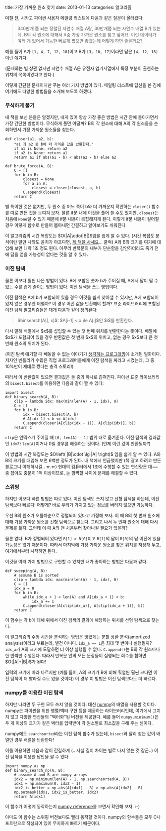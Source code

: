 title: 가장 가까운 원소 찾기
date: 2013-01-13
categories: 알고리즘

며칠 전, 시카고 파이썬 사용자 메일링 리스트에 다음과 같은 질문이 올라왔다:

> 340만개 쯤 되는 정렬된 자연수 배열 A랑, 30만개쯤 되는 자연수 배열 B가 있는데, B의 각 원소에 대해서 A중 가장 가까운 원소를 찾고 싶어요. 이런 데이터가 여러 개 있어서 가능한 빠르게 짰으면 좋겠는데 어떻게 하면 좋을까요?

예를 들어 A가 `[1, 4, 7, 12, 18]`이고 B가 `[3, 10, 17]`이라면 답은 `[4, 12, 18]`이란 얘기다.

(문제와는 별 상관 없지만 자연수 배열 A은 유전자 염기서열에서 특정 부분이 출현하는 위치의 목록이었다고 한다.)

이렇게 간단한 문제이지만 푸는 여러 가지 방법이 있다. 메일링 리스트에 답신을 쓴 김에 여기에도 다양한 방법들을 소개해 보도록 하겠다.

### 무식하게 풀기

내 책을 보신 분들은 알겠지만, 내게 있어 항상 가장 좋은 방법은 시간 안에 돌아가면서 가장 간단한 방법이다. 무식하게 풀면 어떨까? B의 각 원소에 대해 A의 각 원소들을 순회하면서 가장 가까운 원소들을 찾는다.

	def closer(a1, a2, b):
		"a1 과 a2 중 b에 더 가까운 값을 반환한다."
		if a1 is None: return a2
		if a2 is None: return a1
		return a1 if abs(a1 - b) < abs(a2 - b) else a2

	def brute_force(A, B):
		C = []
		for b in B:
			closest = None
			for a in A:
				closest = closer(closest, a, b)
			C.append(closest)
		return C

별 특이한 것은 없지만, 두 원소 중 어느 쪽이 b와 더 가까운지 확인하는 `closer()` 함수를 따로 만든 것을 눈여겨 보자. 물론 if문 내에 이것을 풀어 쓸 수도 있지만, `closest`는 처음에 `None`일 수 있기 때문에 if문 내용이 복잡해지게 된다. 이렇게 if문 내용이 길어질 경우 이렇게 함수로 만들어 뽑아내면 간결하고 알아보기도 쉬워진다.

이 알고리즘의 시간 복잡도는 \$O(|A|\cdot|B|)\$임을 쉽게 알 수 있다. (시간 복잡도 분석이란 말만 나와도 골치가 아프다면, [제 책을 사세요](http://book.algospot.com/)... 쿨럭) A와 B의 크기를 여기에 대입해 보면 대략 1조 정도 된다. 아무리 반복문의 내부가 단순함을 감안하더라도 죽기 전에 답을 얻을 가능성이 없다는 것을 알 수 있다.

### 이진 탐색

물론 이보다 훨씬 나은 방법이 있다. B에 포함된 숫자 b가 주어질 때, A에서 답이 될 수 있는 수를 쉽게 줄이는 방법이 있다. 이진 탐색을 쓰는 방법이다.

이진 탐색은 A에 b가 포함되어 있을 경우 이것을 쉽게 찾아낼 수 있지만, A에 포함되어 있지 않은 경우엔 어떨까? 이 경우 어떤 값을 반환해야 할까? 표준 라이브러리에 포함된 이진 탐색 알고리즘들은 대개 다음과 같이 정의된다:

> \$binsearch(A[], x)\$: \$A[i-1] < x \le A[i]\$인 \$i\$를 반환한다.

다시 말해 배열에서 \$x\$를 삽입할 수 있는 첫 번째 위치를 반환한다는 뜻이다. 배열에 \$x\$가 포함되어 있을 경우 반환값은 첫 번째 \$x\$의 위치고, 없는 경우 \$x\$보다 큰 첫 번째 원소의 위치가 된다.

(이진 탐색 얘기할 때 빼놓을 수 없는 이야기가 [생각하는 프로그래밍](http://www.yes24.com/24/goods/329227?scode=032&OzSrank=1)에 소개된 일화이다. 저자인 벤틀리가 수많은 직업 프로그래머들에게 이진 탐색을 짜라고 시켰는데, 그 중 10%만이 제대로 짰다는 충격 스토리!)

따라서 이 반환값이 있으면 결과값은 둘 중의 하나로 좁혀진다. 파이썬 표준 라이브러리의 `bisect.bisect`를 이용하면 다음과 같이 짤 수 있다:

	import bisect
	def binary_search(A, B):
		clip = lambda idx: max(min(len(A) - 1, idx), 0)
		C = []
		for b in B:
			idx = bisect.bisect(A, b)
			# A[idx-1] < b <= A[idx]
			C.append(closer(A[clip(idx - 1)], A[clip(idx)], b))
		return C

`clip`은 인덱스가 주어질 때 `[0, len(A) - 1]` 범위 내로 옮겨준다. 이진 탐색의 결과값인 `idx`가 `len(A)`이거나 0일 경우를 해결하는 것이다. (언제 이런 값이 반환될까?)

이 방법의 시간 복잡도는 \$O\left( |B|\cdot \lg |A| \right)\$ 임을 쉽게 알 수 있다. A와 B의 크기를 대입해 보면 6백만 정도가 된다. 내 책에서 언급했지만 (책 광고 하려고 만든 블로그니 이해하시길.. ㅠ.ㅠ) 현대의 컴퓨터에서 1초에 수행할 수 있는 연산량은 대~~충 잡아도 충분히 1억 이상이므로, 눈 깜짝할 사이에 문제를 해결할 수 있다.

### 스위핑

하지만 이보다 빠른 방법은 따로 있다. 이진 탐색도 쓰지 않고 선형 탐색을 하는데, 이진 탐색보다 빠르다! 어떻게? 바로 우리가 가지고 있는 정보를 버리지 않으면 가능하다. 

우선 B의 원소가 오름차순으로 정렬되어 있다고 가정해 보자. 이 때 B의 첫 번째 원소에 대해 가장 가까운 원소를 선형 탐색으로 찾는다. 그리고 나서 두 번째 원소에 대해 다시 문제를 풀자. 그런데 이 때 A의 맨 처음부터 찾아나갈 필요가 없을까? 

물론 없다. B가 정렬되어 있다면 `B[1] > B[0]`이고 `B[1]`의 답이 `B[0]`의 답 이전에 있을 가능성은 없기 때문이다. 따라서 마지막에 가장 가까운 원소를 찾은 위치를 저장해 두고, 여기에서부터 시작하면 된다.

이것을 여러 가지 방법으로 구현할 수 있지만 내가 좋아하는 방법은 다음과 같다.

	def sweeping(A, B):
		# assume B is sorted
		clip = lambda idx: max(min(len(A) - 1, idx), 0)
		C = []
		idx_a = 0
		for b in B:
			while idx_a + 1 < len(A) and A[idx_a + 1] < b:
				idx_a += 1
			C.append(closer(A[clip(idx_a)], A[clip(idx_a + 1)], b))
		return C

이 함수는 각 b에 대해 위에서 이진 검색의 결과에 해당하는 위치를 선형 탐색으로 찾는다. 

이 알고리즘의 수행 시간을 분석하는 방법은 멋있게는 분할 상환 분석(amortized analysis)이라고 부르는데, 별건 아니다. `idx_a += 1`은 최대 몇 번이나 실행될까? `idx_a`가 A의 크기에 도달하면 더 이상 실행될 수 없다. `C.append()`는 B의 각 원소마다 한 번씩만 수행된다. 따라서 반복문 안의 모든 문장들이 실행되는 회수를 합하면 \$O(|A|+|B|)\$가 된다!

입력의 크기에 따라 다르지만 (예를 들어, A의 크기가 B에 비해 훠얼씬 훨씬 크다면 이진 탐색이 더 빨라질 수도 있을 것이다) 이 경우 이 방법은 이진 탐색보다도 더 빠르다.

### numpy를 이용한 이진 탐색

하지만 나라면 두 구현 모두 쓰지 않을 것이다. 대신 [numpy](http://www.numpy.org/)의 배열을 사용할 것이다. numpy는 파이썬을 위한 행렬/벡터 구현 등을 제공하는 라이브러리인데, 여기에서 그치지 않고 다양한 연산들의 "벡터화"된 버전을 제공한다. 예를 들어 `numpy.minimum()`은 두 개 이상의 크기가 같은 벡터를 입력받아 각 원소별로 최소값을 구해 주는 셈이다.

numpy에도 `searchsorted`라는 이진 탐색 함수가 있는데, `bisect`와 달리 찾는 값이 배열인 경우 배열을 반환한다!

이를 이용하면 다음과 같이 간결하게 (.. 사실 길이 차이는 별로 나지 않는 것 같군..) 이진 탐색을 이용한 답안을 짤 수 있다.

	import numpy as np
	def binary_search_np(A, B):
		# assume A and B are numpy arrays
		idx2 = np.minimum(len(A) - 1, np.searchsorted(A, B)) 
		idx1 = np.maximum(0, idx2 - 1)
		idx2_is_better = np.abs(A[idx1] - B) > np.abs(A[idx2] - B)
		np.putmask(idx1, idx2_is_better, idx2)
		return A[idx1]

이 함수가 어떻게 동작하는지 [numpy reference](http://docs.scipy.org/doc/numpy/reference/)를 보면서 확인해 보자. :-)

아마도 이 함수는 스위핑 버전보다도 빨리 동작할 것이다. numpy의 함수들은 모두 C나 포트란으로 작성되어 있어 무지하게 빠르기 때문이다.

